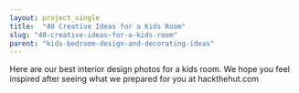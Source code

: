 ```yaml
---
layout: project_single
title:  "40 Creative Ideas for a Kids Room"
slug: "40-creative-ideas-for-a-kids-room"
parent: "kids-bedroom-design-and-decorating-ideas"
---
```

Here are our best interior design photos for a kids room. We hope you feel inspired after seeing what we prepared for you at hackthehut.com